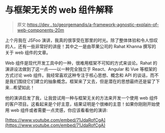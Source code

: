 # 与框架无关的 web 组件解释

> 原文:[https://dev . to/georgemandis/a-framework-agnostic-explain-of-web-components-20m](https://dev.to/georgemandis/a-framework-agnostic-explanation-of-web-components-20m)

上个月我在 JSFoo 演讲，我真的很享受在那里的时光。除了整体体验和令人惊叹的人，还有一些非常好的讲座！其中之一是由苹果公司的 Rahat Khanna 撰写的关于 web 组件的文章。

Web 组件是现代开发工具中的一种，很难用框架不可知的方式来谈论。Rahat 的演讲设法做到了这一点——以一种完全独立于 React、Angular 和 Vue 等框架的方式讨论 web 组件。我经常喜欢这种专注于核心思想、概念和 API 的谈话，而不是我们围绕它们建立的抽象概念。框架来了又去，但是潜在的思想最终还是留了下来…希望如此！

他的演讲启发了我，让我尝试用一种与框架无关的方法来开发一个使用 web 组件的客户项目。这看起来是个好主意，结果证明是个很棒的主意！如果你刚刚开始使用 web 组件或者需要一点灵感，你应该看看他的演讲:

[https://www.youtube.com/embed/71JdaRofCgA](https://www.youtube.com/embed/71JdaRofCgA)